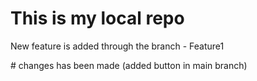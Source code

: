 # This is my local repo
<p> New feature is added through the branch - Feature1</p>
# changes has been made (added button in main branch)